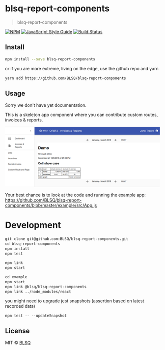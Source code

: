 # blsq-report-components

> blsq-report-components

[![NPM](https://img.shields.io/npm/v/@blsq/blsq-report-components.svg)](https://www.npmjs.com/package/@blsq/blsq-report-components) [![JavaScript Style Guide](https://img.shields.io/badge/code_style-standard-brightgreen.svg)](https://standardjs.com) [![Build Status](https://travis-ci.com/BLSQ/blsq-report-components.svg?branch=master)](https://travis-ci.com/BLSQ/blsq-report-components)

## Install

```bash
npm install --save blsq-report-components
```

or if you are more extreme, living on the edge, use the github repo and yarn

```bash
yarn add https://github.com/BLSQ/blsq-report-components
```

## Usage

Sorry we don't have yet documentation.

This is a skeleton app component where you can contribute custom routes, invoices & reports.

![Sample invoice app](./doc/sample-invoice.png)

Your best chance is to look at the code and running the example app: https://github.com/BLSQ/blsq-report-components/blob/master/example/src/App.js


# Development

```
git clone git@github.com:BLSQ/blsq-report-components.git
cd blsq-report-components
npm install
npm test
```

```
npm link
npm start
```

```
cd example
npm start
npm link @blsq/blsq-report-components
npm link ../node_modules/react
```

you might need to upgrade jest snapshots (assertion based on latest recorded data)

```
npm test -- --updateSnapshot
```

## License

MIT © [BLSQ](https://github.com/BLSQ)
